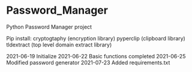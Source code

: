 # Password_Manager
Python Password Manager project

Pip install:
cryptogtaphy (encryption library)
pyperclip (clipboard library)
tldextract (top level domain extract library)

2021-06-19 Initialize
2021-06-22 Basic functions completed
2021-06-25 Modified password generator
2021-07-23 Added requirements.txt

